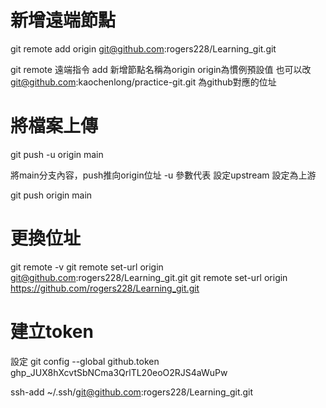 # 新增遠端節點
git remote add origin git@github.com:rogers228/Learning_git.git

git remote 遠端指令
add 新增節點名稱為origin
origin為慣例預設值 也可以改
git@github.com:kaochenlong/practice-git.git 為github對應的位址


# 將檔案上傳
git push -u origin main

將main分支內容，push推向origin位址
-u 參數代表 設定upstream  設定為上游

git push origin main


# 更換位址
git remote -v
git remote set-url origin git@github.com:rogers228/Learning_git.git
git remote set-url origin https://github.com/rogers228/Learning_git.git

# 建立token

設定
git config --global github.token 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

ssh-add ~/.ssh/git@github.com:rogers228/Learning_git.git
